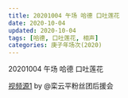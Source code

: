 ```yaml
---
title: 20201004 午场 哈德 口吐莲花 
date: 2020-10-04
updated: 2020-10-04
tags: [哈德, 口吐莲花, 相声]
categories: 庚子年场次(2020) 
---
```

20201004 午场 哈德 口吐莲花 



[视频源1](https://weibo.com/6574451359/JnE1s25ut) by @栾云平粉丝团后援会

